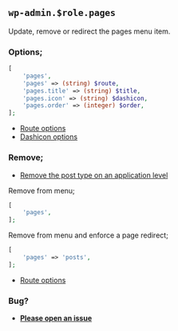 ## `wp-admin.$role.pages`

Update, remove or redirect the pages menu item.

### Options;

```php
[
    'pages',
    'pages' => (string) $route,
    'pages.title' => (string) $title,
    'pages.icon' => (string) $dashicon,
    'pages.order' => (integer) $order,
];
```

* [Route options](../route-options.md)
* [Dashicon options](https://developer.wordpress.org/resource/dashicons/#editor-customchar)

### Remove;

* [Remove the post type on an application level](../application/posttype)

Remove from menu;

```php
[
    'pages',
];
```

Remove from menu and enforce a page redirect;

```php
[
    'pages' => 'posts',
];
```

* [Route options](../route-options.md)

### Bug?

* **[Please open an issue](https://github.com/soberwp/intervention/issues/new?title=[wp-admin.pages]&labels=bug&assignees=darrenjacoby)**
